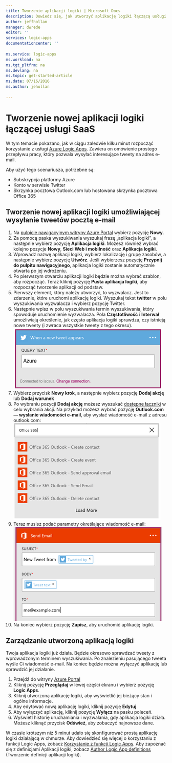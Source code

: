 ```yaml
---
title: Tworzenie aplikacji logiki | Microsoft Docs
description: Dowiedz się, jak utworzyć aplikację logiki łączącą usługi SaaS
author: jeffhollan
manager: dwrede
editor: ''
services: logic-apps
documentationcenter: ''

ms.service: logic-apps
ms.workload: na
ms.tgt_pltfrm: na
ms.devlang: na
ms.topic: get-started-article
ms.date: 07/16/2016
ms.author: jehollan

---
```

# Tworzenie nowej aplikacji logiki łączącej usługi SaaS
W tym temacie pokazano, jak w ciągu zaledwie kilku minut rozpocząć korzystanie z usługi [Azure Logic Apps](app-service-logic-what-are-logic-apps.md). Zawiera on omówienie prostego przepływu pracy, który pozwala wysyłać interesujące tweety na adres e-mail.

Aby użyć tego scenariusza, potrzebne są:

* Subskrypcja platformy Azure
* Konto w serwisie Twitter
* Skrzynka pocztowa Outlook.com lub hostowana skrzynka pocztowa Office 365

## Tworzenie nowej aplikacji logiki umożliwiającej wysyłanie tweetów pocztą e-mail
1. Na [pulpicie nawigacyjnym witryny Azure Portal](https://portal.azure.com) wybierz pozycję **Nowy**. 
2. Za pomocą paska wyszukiwania wyszukaj frazę „aplikacja logiki”, a następnie wybierz pozycję **Aplikacja logiki**. Możesz również wybrać kolejno pozycje **Nowy**, **Sieci Web i mobilność** oraz **Aplikacja logiki**. 
3. Wprowadź nazwę aplikacji logiki, wybierz lokalizację i grupę zasobów, a następnie wybierz pozycję **Utwórz**.  Jeśli wybierzesz pozycję **Przypnij do pulpitu nawigacyjnego**, aplikacja logiki zostanie automatycznie otwarta po jej wdrożeniu.  
4. Po pierwszym otwarciu aplikacji logiki będzie można wybrać szablon, aby rozpocząć.  Teraz kliknij pozycję **Pusta aplikacja logiki**, aby rozpocząć tworzenie aplikacji od podstaw. 
5. Pierwszy element, który należy utworzyć, to wyzwalacz.  Jest to zdarzenie, które uruchomi aplikację logiki.  Wyszukaj tekst **twitter** w polu wyszukiwania wyzwalacza i wybierz pozycję Twitter.
6. Następnie wpisz w polu wyszukiwania termin wyszukiwania, który spowoduje uruchomienie wyzwalacza.  Pola **Częstotliwość** i **Interwał** umożliwiają określenie, jak często aplikacja logiki sprawdza, czy istnieją nowe tweety (i zwraca wszystkie tweety z tego okresu).
    ![Wyszukiwanie w serwisie Twitter](./media/app-service-logic-create-a-logic-app/twittersearch.png)
7. Wybierz przycisk **Nowy krok**, a następnie wybierz pozycję **Dodaj akcję** lub **Dodaj warunek**
8. Po wybraniu pozycji **Dodaj akcję** możesz wyszukać [dostępne łączniki](../connectors/apis-list.md) w celu wybrania akcji. Na przykład możesz wybrać pozycję **Outlook.com — wysłanie wiadomości e-mail**, aby wysłać wiadomość e-mail z adresu outlook.com:  
    ![Akcje](./media/app-service-logic-create-a-logic-app/actions.png)
9. Teraz musisz podać parametry określające wiadomość e-mail:  ![Parametry](./media/app-service-logic-create-a-logic-app/parameters.png)
10. Na koniec wybierz pozycję **Zapisz**, aby uruchomić aplikację logiki.

## Zarządzanie utworzoną aplikacją logiki
Twoja aplikacja logiki już działa. Będzie okresowo sprawdzać tweety z wprowadzonym terminem wyszukiwania. Po znalezieniu pasującego tweeta wyśle Ci wiadomość e-mail. Na koniec będzie można wyłączyć aplikację lub sprawdzić jej działanie.

1. Przejdź do witryny [Azure Portal](https://portal.azure.com)
2. Kliknij pozycję **Przeglądaj** w lewej części ekranu i wybierz pozycję **Logic Apps**.
3. Kliknij utworzoną aplikację logiki, aby wyświetlić jej bieżący stan i ogólne informacje.
4. Aby edytować nową aplikację logiki, kliknij pozycję **Edytuj**.
5. Aby wyłączyć aplikację, kliknij pozycję **Wyłącz** na pasku poleceń.
6. Wyświetl historię uruchamiania i wyzwalania, gdy aplikacja logiki działa.  Możesz kliknąć przycisk **Odśwież**, aby zobaczyć najnowsze dane.

W czasie krótszym niż 5 minut udało się skonfigurować prostą aplikację logiki działającą w chmurze. Aby dowiedzieć się więcej o korzystaniu z funkcji Logic Apps, zobacz [Korzystanie z funkcji Logic Apps]. Aby zapoznać się z definicjami Aplikacji logiki, zobacz [Author Logic App definitions](app-service-logic-author-definitions.md) (Tworzenie definicji aplikacji logiki).

<!-- Shared links -->
[Azure Portal]: https://portal.azure.com
[Korzystanie z funkcji Logic Apps]: app-service-logic-create-a-logic-app.md



<!--HONumber=Sep16_HO3-->


